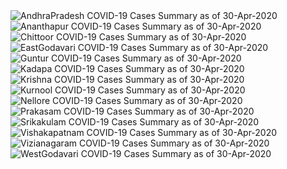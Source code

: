
<img src="https://deepuhub.github.io/COVID-19/GraphsGenerated/30-Apr-2020/Last24Hrs_AndhraPradesh_30-Apr-2020.jpg" alt="AndhraPradesh COVID-19 Cases Summary as of 30-Apr-2020">
 <br>
<img src="https://deepuhub.github.io/COVID-19/GraphsGenerated/30-Apr-2020/Last24Hrs_Ananthapur_30-Apr-2020.jpg" alt="Ananthapur COVID-19 Cases Summary as of 30-Apr-2020">
 <br>
<img src="https://deepuhub.github.io/COVID-19/GraphsGenerated/30-Apr-2020/Last24Hrs_Chittoor_30-Apr-2020.jpg" alt="Chittoor COVID-19 Cases Summary as of 30-Apr-2020">
 <br>
<img src="https://deepuhub.github.io/COVID-19/GraphsGenerated/30-Apr-2020/Last24Hrs_EastGodavari_30-Apr-2020.jpg" alt="EastGodavari COVID-19 Cases Summary as of 30-Apr-2020">
 <br>
<img src="https://deepuhub.github.io/COVID-19/GraphsGenerated/30-Apr-2020/Last24Hrs_Guntur_30-Apr-2020.jpg" alt="Guntur COVID-19 Cases Summary as of 30-Apr-2020">
 <br>
<img src="https://deepuhub.github.io/COVID-19/GraphsGenerated/30-Apr-2020/Last24Hrs_Kadapa_30-Apr-2020.jpg" alt="Kadapa COVID-19 Cases Summary as of 30-Apr-2020">
 <br>
<img src="https://deepuhub.github.io/COVID-19/GraphsGenerated/30-Apr-2020/Last24Hrs_Krishna_30-Apr-2020.jpg" alt="Krishna COVID-19 Cases Summary as of 30-Apr-2020">
 <br>
<img src="https://deepuhub.github.io/COVID-19/GraphsGenerated/30-Apr-2020/Last24Hrs_Kurnool_30-Apr-2020.jpg" alt="Kurnool COVID-19 Cases Summary as of 30-Apr-2020">
 <br>
<img src="https://deepuhub.github.io/COVID-19/GraphsGenerated/30-Apr-2020/Last24Hrs_Nellore_30-Apr-2020.jpg" alt="Nellore COVID-19 Cases Summary as of 30-Apr-2020">
 <br>
<img src="https://deepuhub.github.io/COVID-19/GraphsGenerated/30-Apr-2020/Last24Hrs_Prakasam_30-Apr-2020.jpg" alt="Prakasam COVID-19 Cases Summary as of 30-Apr-2020">
 <br>
<img src="https://deepuhub.github.io/COVID-19/GraphsGenerated/30-Apr-2020/Last24Hrs_Srikakulam_30-Apr-2020.jpg" alt="Srikakulam COVID-19 Cases Summary as of 30-Apr-2020">
 <br>
<img src="https://deepuhub.github.io/COVID-19/GraphsGenerated/30-Apr-2020/Last24Hrs_Vishakapatnam_30-Apr-2020.jpg" alt="Vishakapatnam COVID-19 Cases Summary as of 30-Apr-2020">
 <br>
<img src="https://deepuhub.github.io/COVID-19/GraphsGenerated/30-Apr-2020/Last24Hrs_Vizianagaram_30-Apr-2020.jpg" alt="Vizianagaram COVID-19 Cases Summary as of 30-Apr-2020">
 <br>
<img src="https://deepuhub.github.io/COVID-19/GraphsGenerated/30-Apr-2020/Last24Hrs_WestGodavari_30-Apr-2020.jpg" alt="WestGodavari COVID-19 Cases Summary as of 30-Apr-2020">
 <br>

